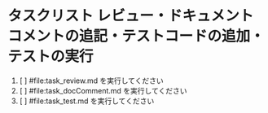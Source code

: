 # タスクリスト レビュー・ドキュメントコメントの追記・テストコードの追加・テストの実行

1. [ ] #file:task_review.md を実行してください
2. [ ] #file:task_docComment.md を実行してください
3. [ ] #file:task_test.md を実行してください